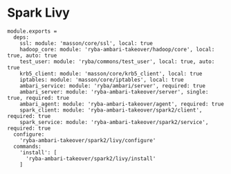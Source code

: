 
# Spark Livy

    module.exports =
      deps:
        ssl: module: 'masson/core/ssl', local: true
        hadoop_core: module: 'ryba-ambari-takeover/hadoop/core', local: true, auto: true
        test_user: module: 'ryba/commons/test_user', local: true, auto: true
        krb5_client: module: 'masson/core/krb5_client', local: true
        iptables: module: 'masson/core/iptables', local: true
        ambari_service: module: 'ryba/ambari/server', required: true
        ambari_server: module: 'ryba-ambari-takeover/server', single: true, required: true
        ambari_agent: module: 'ryba-ambari-takeover/agent', required: true
        spark_client: module: 'ryba-ambari-takeover/spark2/client', required: true
        spark_service: module: 'ryba-ambari-takeover/spark2/service', required: true
      configure:
        'ryba-ambari-takeover/spark2/livy/configure'
      commands:
        'install': [
          'ryba-ambari-takeover/spark2/livy/install'
        ]

[Ambari-server]: http://ambari.apache.org
